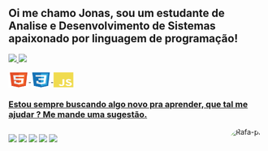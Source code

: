 ## Oi me chamo Jonas, sou um estudante de Analise e Desenvolvimento de Sistemas<br> apaixonado por linguagem de programação!

 <div align= "centro">
  <a href="https://github.com/IAjonas">
  <img height="168em" src="https://github-readme-stats.vercel.app/api?username=IAjonas&show_icons=true&theme=merko&include_all_commits=true&count_private=true"/>
  <img height="170em" src="https://github-readme-stats.vercel.app/api/top-langs/?username=IAjonas&layout=compact&langs_count=7&theme=merko"/>
  </div>
 <div style="display: inline_block"><br>

   <img align="center" alt="jonas-HTML" height="30" width="40" src="https://raw.githubusercontent.com/devicons/devicon/master/icons/html5/html5-original.svg">  
  
  <img align="center" alt="jonas-CSS" height="30" width="40" src="https://raw.githubusercontent.com/devicons/devicon/master/icons/css3/css3-original.svg">
  
   <img align="center" alt="jonas-Js" height="30" width="40" src="https://raw.githubusercontent.com/devicons/devicon/master/icons/javascript/javascript-plain.svg">
  
  
   </div>
  
### Estou sempre buscando algo novo pra aprender, que tal me ajudar ? Me mande uma sugestão. 
   <img align="right" alt="Rafa-pic" height="150" style="border-radius:50px;" src="https://gifs.eco.br/wp-content/uploads/2022/07/gifs-do-l-de-death-note-2.gif">
   
   ##
 
<div> 
  <a href="https://www.instagram.com/jonas_full.tj/" target="_blank"><img src="https://img.shields.io/badge/-Instagram-%23E4405F?style=for-the-badge&logo=instagram&logoColor=white" target="_blank"></a> 	
 <a href="#" target="_blank"><img src="https://img.shields.io/badge/Discord-7289DA?style=for-the-badge&logo=discord&logoColor=white" target="_blank"></a>  
  <a href = "mailto:jonasfull.tj@gmail.com"><img src="https://img.shields.io/badge/-Gmail-%23333?style=for-the-badge&logo=gmail&logoColor=white" target="_blank"></a> 
  <a href="https://www.linkedin.com/in/jonas-ribeiro-a805011ba/" target="_blank"><img src="https://img.shields.io/badge/-LinkedIn-%230077B5?style=for-the-badge&logo=linkedin&logoColor=white" target="_blank"></a>
 <a href="https://api.whatsapp.com/send?phone=5551984332276&text=Ol%C3%A1." target="_blank"><img src="https://img.shields.io/badge/WhatsApp-25D366?style=for-the-badge&logo=whatsapp&logoColor=white"></a>
 
</div>
